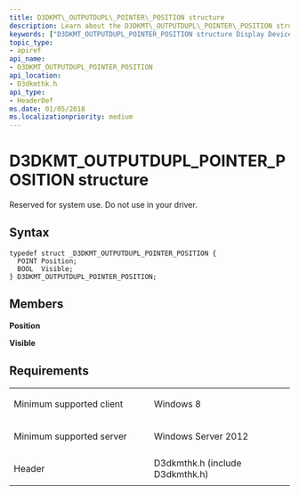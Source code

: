 ```yaml
---
title: D3DKMT\_OUTPUTDUPL\_POINTER\_POSITION structure
description: Learn about the D3DKMT\_OUTPUTDUPL\_POINTER\_POSITION structure, which is reserved for system use. Do not use in your driver.
keywords: ["D3DKMT_OUTPUTDUPL_POINTER_POSITION structure Display Devices"]
topic_type:
- apiref
api_name:
- D3DKMT_OUTPUTDUPL_POINTER_POSITION
api_location:
- D3dkmthk.h
api_type:
- HeaderDef
ms.date: 01/05/2018
ms.localizationpriority: medium
---
```


# D3DKMT\_OUTPUTDUPL\_POINTER\_POSITION structure


Reserved for system use. Do not use in your driver.

Syntax
------

```ManagedCPlusPlus
typedef struct _D3DKMT_OUTPUTDUPL_POINTER_POSITION {
  POINT Position;
  BOOL  Visible;
} D3DKMT_OUTPUTDUPL_POINTER_POSITION;
```

Members
-------

**Position**

**Visible**

Requirements
------------

<table>
<colgroup>
<col width="50%" />
<col width="50%" />
</colgroup>
<tbody>
<tr class="odd">
<td align="left"><p>Minimum supported client</p></td>
<td align="left"><p>Windows 8</p></td>
</tr>
<tr class="even">
<td align="left"><p>Minimum supported server</p></td>
<td align="left"><p>Windows Server 2012</p></td>
</tr>
<tr class="odd">
<td align="left"><p>Header</p></td>
<td align="left">D3dkmthk.h (include D3dkmthk.h)</td>
</tr>
</tbody>
</table>

 

 





